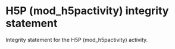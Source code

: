 # H5P (mod_h5pactivity) integrity statement #

Integrity statement for the H5P (mod_h5pactivity) activity.
